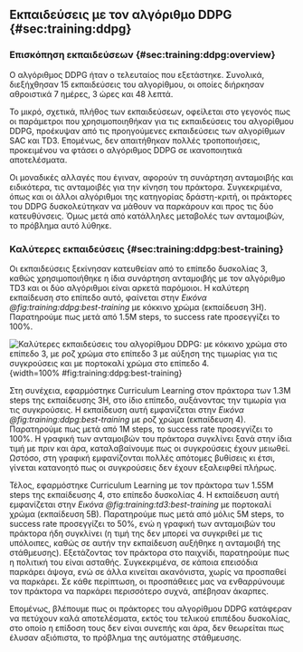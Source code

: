 ## Εκπαιδεύσεις με τον αλγόριθμο DDPG {#sec:training:ddpg}

### Επισκόπηση εκπαιδεύσεων {#sec:training:ddpg:overview}

Ο αλγόριθμος DDPG ήταν ο τελευταίος που εξετάστηκε. Συνολικά, διεξήχθησαν 15 εκπαιδεύσεις του αλγορίθμου, οι οποίες διήρκησαν αθροιστικά 7 ημέρες, 3 ώρες και 48 λεπτά. 

Το μικρό, σχετικά, πλήθος των εκπαιδεύσεων, οφείλεται στο γεγονός πως οι παράμετροι που χρησιμοποιηθήκαν για τις εκπαιδεύσεις του αλγορίθμου DDPG, προέκυψαν από τις προηγούμενες εκπαιδεύσεις των αλγορίθμων SAC και TD3. Επομένως, δεν απαιτήθηκαν πολλές τροποποιήσεις, προκειμένου να φτάσει ο αλγόριθμος DDPG σε ικανοποιητικά αποτελέσματα.

Οι μοναδικές αλλαγές που έγιναν, αφορούν τη συνάρτηση ανταμοιβής και ειδικότερα, τις ανταμοιβές για την κίνηση του πράκτορα. Συγκεκριμένα, όπως και οι άλλοι αλγόριθμοι της κατηγορίας δράστη-κριτή, οι πράκτορες του DDPG δυσκολεύτηκαν να μάθουν να παρκάρουν και προς τις δύο κατευθύνσεις. Όμως μετά από κατάλληλες μεταβολές των ανταμοιβών, το πρόβλημα αυτό λύθηκε.

### Καλύτερες εκπαιδεύσεις {#sec:training:ddpg:best-training}

Οι εκπαιδεύσεις ξεκίνησαν κατευθείαν από το επίπεδο δυσκολίας 3, καθώς χρησιμοποιήθηκε η ίδια συνάρτηση ανταμοιβής με τον αλγόριθμο TD3 και οι δύο αλγόριθμοι είναι αρκετά παρόμοιοι. Η καλύτερη εκπαίδευση στο επίπεδο αυτό, φαίνεται στην *Εικόνα @fig:training:ddpg:best-training* με κόκκινο χρώμα (εκπαίδευση 3H). Παρατηρούμε πως μετά από 1.5Μ steps, το success rate προσεγγίζει το 100%.

![Καλύτερες εκπαιδεύσεις του αλγορίθμου DDPG: με κόκκινο χρώμα στο επίπεδο 3, με ροζ χρώμα στο επίπεδο 3 με αύξηση της τιμωρίας για τις συγκρούσεις και με πορτοκαλί χρώμα στο επίπεδο 4.](5-training/figures/DDPG-best-training.png){width=100% #fig:training:ddpg:best-training}

Στη συνέχεια, εφαρμόστηκε Curriculum Learning στον πράκτορα των 1.3Μ steps της εκπαίδευσης 3H, στο ίδιο επίπεδο, αυξάνοντας την τιμωρία για τις συγκρούσεις.  Η εκπαίδευση αυτή εμφανίζεται στην *Εικόνα @fig:training:ddpg:best-training* με ροζ χρώμα (εκπαίδευση 4). Παρατηρούμε πως μετά από 1Μ steps, το success rate προσεγγίζει το 100%. Η γραφική των ανταμοιβών του πράκτορα συγκλίνει ξανά στην ίδια τιμή με πριν και άρα, καταλαβαίνουμε πως οι συγκρούσεις έχουν μειωθεί. Ωστόσο, στη γραφική εμφανίζονται πολλές απότομες βυθίσεις κι έτσι, γίνεται κατανοητό πως οι συγκρούσεις δεν έχουν εξαλειφθεί πλήρως.

Τέλος, εφαρμόστηκε Curriculum Learning με τον πράκτορα των 1.55Μ steps της εκπαίδευσης 4, στο επίπεδο δυσκολίας 4. Η εκπαίδευση αυτή εμφανίζεται στην *Εικόνα @fig:training:td3:best-training* με πορτοκαλί χρώμα (εκπαίδευση 5Β). Παρατηρούμε πως μετά από μόλις 5Μ steps, το success rate προσεγγίζει το 50%, ενώ η γραφική των ανταμοιβών του πράκτορα ήδη συγκλίνει (η τιμή της δεν μπορεί να συγκριθεί με τις υπόλοιπες, καθώς σε αυτήν την εκπαίδευση αυξήθηκε η ανταμοιβή της στάθμευσης). Εξετάζοντας τον πράκτορα στο παιχνίδι, παρατηρούμε πως η πολιτική του είναι ασταθής. Συγκεκριμένα, σε κάποια επεισόδια παρκάρει άψογα, ενώ σε άλλα κινείται ακανόνιστα, χωρίς να προσπαθεί να παρκάρει. Σε κάθε περίπτωση, οι προσπάθειες μας να ενθαρρύνουμε τον πράκτορα να παρκάρει περισσότερο συχνά, απέβησαν άκαρπες.

Επομένως, βλέπουμε πως οι πράκτορες του αλγορίθμου DDPG κατάφεραν να πετύχουν καλά αποτελέσματα, εκτός του τελικού επιπέδου δυσκολίας, στο οποίο η επίδοση τους δεν είναι συνεπής και άρα, δεν θεωρείται πως έλυσαν αξιόπιστα, το πρόβλημα της αυτόματης στάθμευσης.